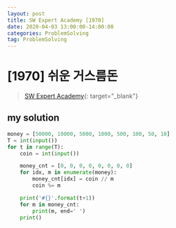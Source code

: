 ```yaml
---
layout: post
title: SW Expert Academy [1970]
date: 2020-04-03 13:00:00-14:00:00
categories: ProblemSolving
tag: ProblemSolving
---
```


# [1970] 쉬운 거스름돈
> [SW Expert Academy](https://swexpertacademy.com/main/main.do){: target="_blank"}

## my solution
```python
money = [50000, 10000, 5000, 1000, 500, 100, 50, 10]
T = int(input())
for t in range(T):
    coin = int(input())

    money_cnt = [0, 0, 0, 0, 0, 0, 0, 0]
    for idx, m in enumerate(money):
        money_cnt[idx] = coin // m
        coin %= m

    print('#{}'.format(t+1))
    for m in money_cnt:
        print(m, end=' ')
    print()
```
